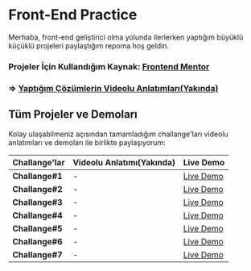 # Front-End Practice

Merhaba, front-end geliştirici olma yolunda ilerlerken yaptığım büyüklü küçüklü projeleri paylaştığım repoma hoş geldin. 
### Projeler İçin Kullandığım Kaynak: [Frontend Mentor](https://www.frontendmentor.io/challenges) 

### => [Yaptığım Çözümlerin Videolu Anlatımları(Yakında)](https://www.youtube.com/playlist?list=PLruhrmh5oDvy2LY_gQL4bdX0U7DY7Srvd) 

## Tüm Projeler ve Demoları

Kolay ulaşabilmeniz açısından tamamladığım challange'ları videolu anlatımları ve demoları ile birlikte paylaşıyorum: 

|Challange'lar                |Videolu Anlatımı(Yakında)                          |Live Demo                         |
|----------------|-------------------------------|-----------------------------|
|**Challange#1**|-|[Live Demo](https://frontend-mentor-eta-flax.vercel.app/)|
|**Challange#2**|-|[Live Demo](https://challange.vercel.app/#)            |
|**Challange#3** |-|[Live Demo](https://my-fe-p-burakdmr0.vercel.app/)|
|**Challange#4** |-|[Live Demo](https://frontend-practice2-psi.vercel.app/)|
|**Challange#5** |-|[Live Demo](https://ekekekekeke.vercel.app/)|
|**Challange#6** |-|[Live Demo](https://brk.vercel.app/)|
|**Challange#7** |-|[Live Demo](https://challanges.vercel.app/)|


